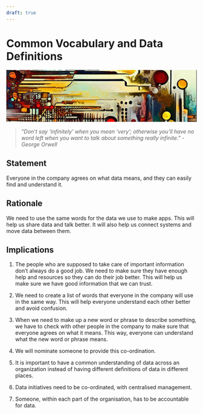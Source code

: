 ```yaml
---
draft: true
---
```

# Common Vocabulary and Data Definitions

![An abstract header in the style of Van Gogh](../../../images/header01.png)

 > *"Don’t say ‘infinitely’ when you mean ‘very’; otherwise you’ll have no word left when you want to talk about something really infinite." - George Orwell*

## Statement

Everyone in the company agrees on what data means, and they can easily find and understand it.

## Rationale

We need to use the same words for the data we use to make apps. This will help us share data and talk better. It will also help us connect systems and move data between them.

## Implications

1. The people who are supposed to take care of important information don’t always do a good job. We need to make sure they have enough help and resources so they can do their job better. This will help us make sure we have good information that we can trust.

2. We need to create a list of words that everyone in the company will use in the same way. This will help everyone understand each other better and avoid confusion.

3. When we need to make up a new word or phrase to describe something, we have to check with other people in the company to make sure that everyone agrees on what it means. This way, everyone can understand what the new word or phrase means.

4. We will nominate someone to provide this co-ordination.

5. It is important to have a common understanding of data across an organization instead of having different definitions of data in different places.

6. Data initiatives need to be co-ordinated, with centralised management.

7. Someone, within each part of the organisation, has to be accountable for data.
